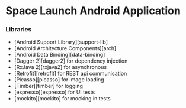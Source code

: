 Space Launch Android Application
===========================================================


### Libraries
* [Android Support Library][support-lib]
* [Android Architecture Components][arch]
* [Android Data Binding][data-binding]
* [Dagger 2][dagger2] for dependency injection
* [RxJava 2][rxjava2] for asynchronous
* [Retrofit][retrofit] for REST api communication
* [Picasso][picasso] for image loading
* [Timber][timber] for logging
* [espresso][espresso] for UI tests
* [mockito][mockito] for mocking in tests
